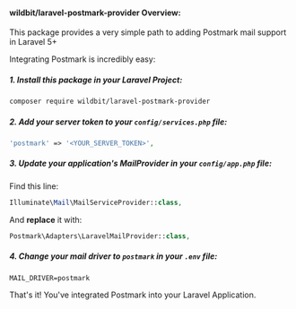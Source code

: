#### wildbit/laravel-postmark-provider Overview:

This package provides a very simple path to adding Postmark mail support in Laravel 5+

Integrating Postmark is incredibly easy:

##### 1. Install this package in your Laravel Project:

```bash
composer require wildbit/laravel-postmark-provider
```

##### 2. Add your server token to your `config/services.php` file:

```php
'postmark' => '<YOUR_SERVER_TOKEN>',
```

##### 3. Update your application's MailProvider in your `config/app.php` file:

Find this line:
```php
Illuminate\Mail\MailServiceProvider::class,
```
And **replace** it with:
```php
Postmark\Adapters\LaravelMailProvider::class,
```

##### 4. Change your mail driver to `postmark` in your `.env` file:

```
MAIL_DRIVER=postmark
```

That's it! You've integrated Postmark into your Laravel Application.

